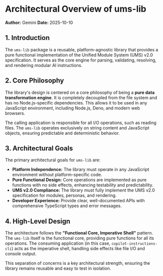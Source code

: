 # Architectural Overview of ums-lib

**Author:** Gemini
**Date:** 2025-10-10

## 1. Introduction

The `ums-lib` package is a reusable, platform-agnostic library that provides a pure functional implementation of the Unified Module System (UMS) v2.0 specification. It serves as the core engine for parsing, validating, resolving, and rendering modular AI instructions.

## 2. Core Philosophy

The library's design is centered on a core philosophy of being a **pure data transformation engine**. It is completely decoupled from the file system and has no Node.js-specific dependencies. This allows it to be used in any JavaScript environment, including Node.js, Deno, and modern web browsers.

The calling application is responsible for all I/O operations, such as reading files. The `ums-lib` operates exclusively on string content and JavaScript objects, ensuring predictable and deterministic behavior.

## 3. Architectural Goals

The primary architectural goals for `ums-lib` are:

*   **Platform Independence:** The library must operate in any JavaScript environment without platform-specific code.
*   **Pure Functional Design:** Core operations are implemented as pure functions with no side effects, enhancing testability and predictability.
*   **UMS v2.0 Compliance:** The library must fully implement the UMS v2.0 specification for modules, personas, and rendering.
*   **Developer Experience:** Provide clear, well-documented APIs with comprehensive TypeScript types and error messages.

## 4. High-Level Design

The architecture follows the **"Functional Core, Imperative Shell"** pattern. The `ums-lib` itself is the functional core, providing pure functions for all its operations. The consuming application (in this case, `copilot-instructions-cli`) acts as the imperative shell, handling side effects like file I/O and console output.

This separation of concerns is a key architectural strength, ensuring the library remains reusable and easy to test in isolation.
